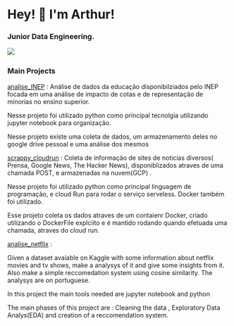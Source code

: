 

<h1> Hey! 👋 I'm Arthur!</h1>

<h3>Junior Data Engineering.</h3>

<p>
  <a href="https://www.linkedin.com/in/arthurbaiao/"><img src="https://img.shields.io/badge/linkedin-%230077B5.svg?&style=for-the-badge&logo=linkedin&logoColor=white" /></a>&nbsp;&nbsp;&nbsp;&nbsp;
</p>

<h3> Main Projects</h3>

                  
[analise_INEP](https://github.com/arthurtorres/analise_INEP)  :  Análise de dados da educação disponibilziados pelo INEP focada em uma análise de impacto de cotas e de representação  de minorias no ensino superior.


Nesse projeto foi utilizado python como principal tecnolgia utilizando jupyter notebook para organização.


Nesse projeto existe uma coleta de dados, um armazenamento deles no google drive pessoal e  uma análise dos mesmos 


[scrappy_cloudrun](https://github.com/arthurtorres/scrappy_cloudrun)  : Coleta de informação de sites de noticias diversos( Prensa, Google News, The Hacker News), disponiblizados atraves de uma chamada POST, e armazenadas na nuvem(GCP) .
                 
                 
Nesse projeto foi utilizado python como principal linguagem de programação, e cloud Run para rodar o serviço serveless. Docker também                       foi utilizado. 


Esse projeto coleta os dados atraves de um contaienr Docker, criado utilizando o DockerFile explciito e é mantido rodando quando                           efetuada uma chamada, atraves do cloud run.



[analise_netflix](https://github.com/arthurtorres/analise_netflix) : 

Given a dataset avaiable on Kaggle with some information about netflix movies and tv shows, make a analysys of it and give some insights from it. Also make a simple reccomedation system using cosine similarity. The analysys are on portuguese.


In this project the main tools needed are jupyter notebook and python
                  
The main phases of this project are : Cleaning the data , Exploratory Data Analys(EDA) and creation of a reccomendation system.

       
                  
